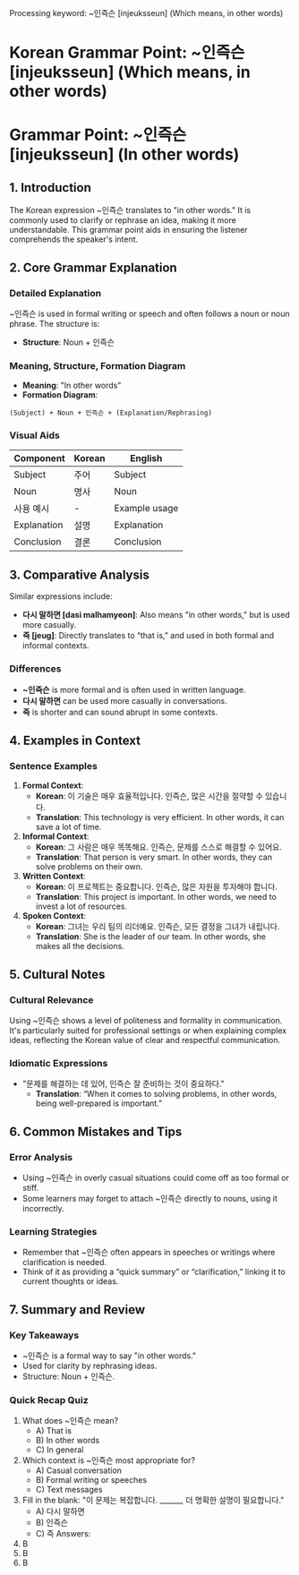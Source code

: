 Processing keyword: ~인즉슨 [injeuksseun] (Which means, in other words)
# Korean Grammar Point: ~인즉슨 [injeuksseun] (Which means, in other words)
# Grammar Point: ~인즉슨 [injeuksseun] (In other words)
## 1. Introduction
The Korean expression ~인즉슨 translates to "in other words." It is commonly used to clarify or rephrase an idea, making it more understandable. This grammar point aids in ensuring the listener comprehends the speaker's intent.
## 2. Core Grammar Explanation
### Detailed Explanation
~인즉슨 is used in formal writing or speech and often follows a noun or noun phrase. The structure is:
- **Structure**: Noun + 인즉슨
### Meaning, Structure, Formation Diagram
- **Meaning**: "In other words"
- **Formation Diagram**: 
```
(Subject) + Noun + 인즉슨 + (Explanation/Rephrasing)
```
### Visual Aids
| Component        | Korean          | English          |
|------------------|-----------------|------------------|
| Subject          | 주어            | Subject          |
| Noun             | 명사            | Noun             |
| 사용 예시        | -               | Example usage    |
| Explanation      | 설명            | Explanation      |
| Conclusion       | 결론            | Conclusion       |
## 3. Comparative Analysis
Similar expressions include:
- **다시 말하면 [dasi malhamyeon]**: Also means "in other words," but is used more casually.
- **즉 [jeug]**: Directly translates to “that is,” and used in both formal and informal contexts.
### Differences
- **~인즉슨** is more formal and is often used in written language.
- **다시 말하면** can be used more casually in conversations.
- **즉** is shorter and can sound abrupt in some contexts.
## 4. Examples in Context
### Sentence Examples
1. **Formal Context**:
   - **Korean**: 이 기술은 매우 효율적입니다. 인즉슨, 많은 시간을 절약할 수 있습니다.
   - **Translation**: This technology is very efficient. In other words, it can save a lot of time.
2. **Informal Context**:
   - **Korean**: 그 사람은 매우 똑똑해요. 인즉슨, 문제를 스스로 해결할 수 있어요.
   - **Translation**: That person is very smart. In other words, they can solve problems on their own.
3. **Written Context**:
   - **Korean**: 이 프로젝트는 중요합니다. 인즉슨, 많은 자원을 투자해야 합니다.
   - **Translation**: This project is important. In other words, we need to invest a lot of resources.
4. **Spoken Context**:
   - **Korean**: 그녀는 우리 팀의 리더예요. 인즉슨, 모든 결정을 그녀가 내립니다.
   - **Translation**: She is the leader of our team. In other words, she makes all the decisions.
## 5. Cultural Notes
### Cultural Relevance
Using ~인즉슨 shows a level of politeness and formality in communication. It's particularly suited for professional settings or when explaining complex ideas, reflecting the Korean value of clear and respectful communication.
### Idiomatic Expressions
- "문제를 해결하는 데 있어, 인즉슨 잘 준비하는 것이 중요하다." 
  - **Translation**: “When it comes to solving problems, in other words, being well-prepared is important.”
## 6. Common Mistakes and Tips
### Error Analysis
- Using ~인즉슨 in overly casual situations could come off as too formal or stiff. 
- Some learners may forget to attach ~인즉슨 directly to nouns, using it incorrectly.
### Learning Strategies
- Remember that ~인즉슨 often appears in speeches or writings where clarification is needed.
- Think of it as providing a “quick summary” or “clarification,” linking it to current thoughts or ideas.
## 7. Summary and Review
### Key Takeaways
- ~인즉슨 is a formal way to say "in other words."
- Used for clarity by rephrasing ideas.
- Structure: Noun + 인즉슨.
### Quick Recap Quiz
1. What does ~인즉슨 mean?
   - A) That is
   - B) In other words
   - C) In general
2. Which context is ~인즉슨 most appropriate for?
   - A) Casual conversation
   - B) Formal writing or speeches
   - C) Text messages
3. Fill in the blank: "이 문제는 복잡합니다. ______, 더 명확한 설명이 필요합니다."
   - A) 다시 말하면
   - B) 인즉슨
   - C) 즉
Answers:
1. B
2. B
3. B
